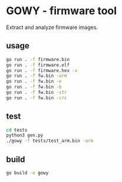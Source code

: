 # GOWY - firmware tool

Extract and analyze firmware images.

## usage
```bash
go run . -f firmware.bin
go run . -f firmware.elf
go run . -f firmware.hex -x
go run . -f fw.bin -arm
go run . -f fw.bin -e
go run . -f fw.bin -b
go run . -f fw.bin -str
go run . -f fw.bin -crc
```

## test
```bash
cd tests
python3 gen.py
./gowy -f tests/test_arm.bin -arm
```


## build
```bash 
go build -o gowy
```
